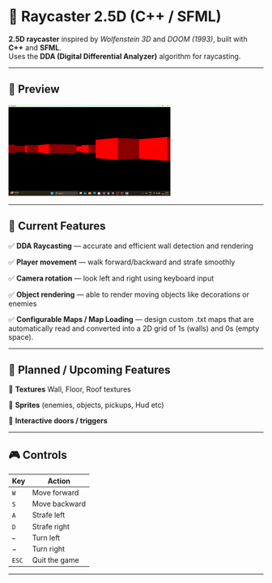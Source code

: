 # 🔦 Raycaster 2.5D (C++ / SFML)

**2.5D raycaster** inspired by *Wolfenstein 3D* and *DOOM (1993)*, built with **C++** and **SFML**.  
Uses the **DDA (Digital Differential Analyzer)** algorithm for raycasting.

---
## 👀 Preview

![Gameplay Preview](Images/replay.gif)

---
## 🚀 Current Features

✅ **DDA Raycasting** — accurate and efficient wall detection and rendering  

✅ **Player movement** — walk forward/backward and strafe smoothly  

✅ **Camera rotation** — look left and right using keyboard input

✅ **Object rendering** — able to render moving objects like decorations or enemies

✅ **Configurable Maps / Map Loading** — design custom .txt maps that are automatically read and converted into a 2D grid of 1s (walls) and 0s (empty space).

---

## 🧭 Planned / Upcoming Features

🔹 **Textures** Wall, Floor, Roof textures

🔹 **Sprites** (enemies, objects, pickups, Hud etc)

🔹 **Interactive doors / triggers**  

---

## 🎮 Controls

| Key | Action |
|-----|---------|
| `W` | Move forward |
| `S` | Move backward |
| `A` | Strafe left |
| `D` | Strafe right |
| `←` | Turn left |
| `→` | Turn right |
| `ESC` | Quit the game |

---
